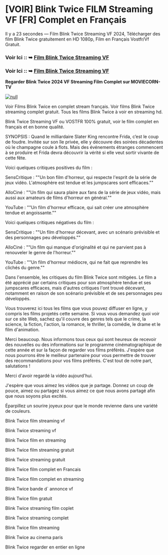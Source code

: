# [VOIR] Blink Twice FILM Streaming VF [FR] Complet en Français
Il y a 23 secondes — Film Blink Twice Streaming VF 2024, Télécharger des film Blink Twice gratuitement en HD 1080p, Film en Français Vostfr/Vf Gratuit.

### Voir Ici :: ➥ [Film Blink Twice Streaming VF](https://t.co/Hb8xL8QNt4)

### Voir Ici :: ➥ [Film Blink Twice Streaming VF](https://t.co/Hb8xL8QNt4)

**Regarder Blink Twice 2024 VF Streaming Film Complet sur MOVIECORN-TV**

[![null](https://static.wixstatic.com/media/855a25_043b5abeb4ae4d35ac003198e7fe56ed~mv2.gif)](https://t.co/Hb8xL8QNt4)

Voir Films Blink Twice en complet stream français. Voir films Blink Twice streaming complet gratuit. Tous les films Blink Twice à voir en streaming hd.

Blink Twice Streaming VF ou VOSTFR 100% gratuit, voir le film complet en français et en bonne qualité.

SYNOPSIS : Quand le milliardaire Slater King rencontre Frida, c’est le coup de foudre. Invitée sur son île privée, elle y découvre des soirées décadentes où le champagne coule à flots. Mais des événements étranges commencent à se produire et Frida devra découvrir la vérité si elle veut sortir vivante de cette fête.

Voici quelques critiques positives du film :

SensCritique : ""Un bon film d'horreur, qui respecte l'esprit de la série de jeux vidéo. L'atmosphère est tendue et les jumpscares sont efficaces.""

AlloCiné : ""Un film qui saura plaire aux fans de la série de jeux vidéo, mais aussi aux amateurs de films d'horreur en général.""

YouTube : ""Un film d'horreur efficace, qui sait créer une atmosphère tendue et angoissante.""

Voici quelques critiques négatives du film :

SensCritique : ""Un film d'horreur décevant, avec un scénario prévisible et des personnages peu développés.""

AlloCiné : ""Un film qui manque d'originalité et qui ne parvient pas à renouveler le genre de l'horreur.""

YouTube : ""Un film d'horreur médiocre, qui ne fait que reprendre les clichés du genre.""

Dans l'ensemble, les critiques du film Blink Twice sont mitigées. Le film a été apprécié par certains critiques pour son atmosphère tendue et ses jumpscares efficaces, mais d'autres critiques l'ont trouvé décevant, notamment en raison de son scénario prévisible et de ses personnages peu développés.

Vous trouverez ici tous les films que vous pouvez diffuser en ligne, y compris les films projetés cette semaine. Si vous vous demandez quoi voir sur ce site Web, sachez qu'il couvre des genres tels que le crime, la science, la fiction, l'action, la romance, le thriller, la comédie, le drame et le film d'animation.

Merci beaucoup. Nous informons tous ceux qui sont heureux de recevoir des nouvelles ou des informations sur le programme cinématographique de cette année et sur la façon de regarder vos films préférés. J'espère que nous pourrons être le meilleur partenaire pour vous permettre de trouver des recommandations pour vos films préférés. C'est tout de notre part, salutations !

Merci d'avoir regardé la vidéo aujourd'hui.

J'espère que vous aimez les vidéos que je partage. Donnez un coup de pouce, aimez ou partagez si vous aimez ce que nous avons partagé afin que nous soyons plus excités.

Éparpillez un sourire joyeux pour que le monde revienne dans une variété de couleurs.

Blink Twice film streaming vf

Blink Twice streaming vf

Blink Twice film en streaming

Blink Twice film streaming gratuit

Blink Twice streaming gratuit

Blink Twice film complet en Francais

Blink Twice film complet en streaming

Blink Twice bande d` annonce vf

Blink Twice film gratuit

Blink Twice streaming film coplet

Blink Twice streaming complet

Blink Twice film streaming

Blink Twice au cinema paris

Blink Twice regarder en entier en ligne
